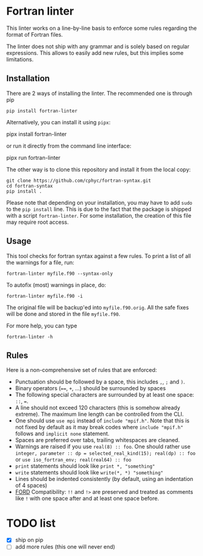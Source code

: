 # Fortran linter

This linter works on a line-by-line basis to enforce some rules regarding the format of Fortran files.

The linter does not ship with any grammar and is solely based on regular expressions. This allows
to easily add new rules, but this implies some limitations.

## Installation

There are 2 ways of installing the linter. The recommended one is through pip

	pip install fortran-linter

Alternatively, you can install it using `pipx`:

  pipx install fortran-linter

or run it directly from the command line interface:

  pipx run fortran-linter

The other way is to clone this repository and install it from the local copy:

	git clone https://github.com/cphyc/fortran-syntax.git
	cd fortran-syntax
	pip install .

Please note that depending on your installation, you may have to add `sudo` to the `pip install` line. This is due to the fact that the package is shipped with a script `fortran-linter`. For some installation, the creation of this file may require root access.

## Usage

This tool checks for fortran syntax against a few rules. To print a list of all the warnings for a file, run:

    fortran-linter myfile.f90 --syntax-only

To autofix (most) warnings in place, do:

    fortran-linter myfile.f90 -i

The original file will be backup'ed into `myfile.f90.orig`. All the safe fixes will be done and stored in the file `myfile.f90`.

For more help, you can type

	fortran-linter -h

## Rules

Here is a non-comprehensive set of rules that are enforced:
  * Punctuation should be followed by a space, this includes `,`, `;` and `)`.
  * Binary operators (`==`, `+`, ...) should be surrounded by spaces
  * The following special characters are surrounded by at least one space: `::`, `=`.
  * A line should not exceed 120 characters (this is somehow already extreme). The maximum line length can be controlled from the CLI.
  * One should use `use mpi` instead of `include "mpif.h"`. Note that this is not fixed by default as it may break codes where `include "mpif.h"` follows and `implicit none` statement.
  * Spaces are preferred over tabs, trailing whitespaces are cleaned.
  * Warnings are raised if you use `real(8) :: foo`. One should rather use `integer, parameter :: dp = selected_real_kind(15); real(dp) :: foo` or `use iso_fortran_env; real(real64) :: foo`
  * `print` statements should look like `print *, "something"`
  * `write` statements should look like `write(*, *) "something"`
  * Lines should be indented consistently (by default, using an indentation of 4 spaces)
  * [FORD](https://forddocs.readthedocs.io/en/latest/) Compatibility: `!!` and `!>` are preserved and treated as comments like `!` with one space after and at least one space before.

# TODO list

 * [x] ship on pip
 * [ ] add more rules (this one will never end)
